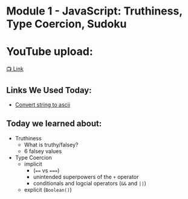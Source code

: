 # Module 1 - JavaScript: Truthiness, Type Coercion, Sudoku

# YouTube upload:
[📺 Link](https://www.youtube.com/watch?v=eRU-MmG8880&list=PLPLveFltzJ38Asv6HPY9Xx_rmRUbtTffV&index=10)

## Links We Used Today:
- [Convert string to ascii](https://onlinestringtools.com/convert-string-to-ascii)



## Today we learned about:
- Truthiness
  - What is truthy/falsey?
  - 6 falsey values
- Type Coercion
  - implicit 
    - (`==` vs `===`)
    - unintended superpowers of the `+` operator
    - conditionals and logcial operators (`&&` and `||`)
  - explicit (`Boolean()`)
